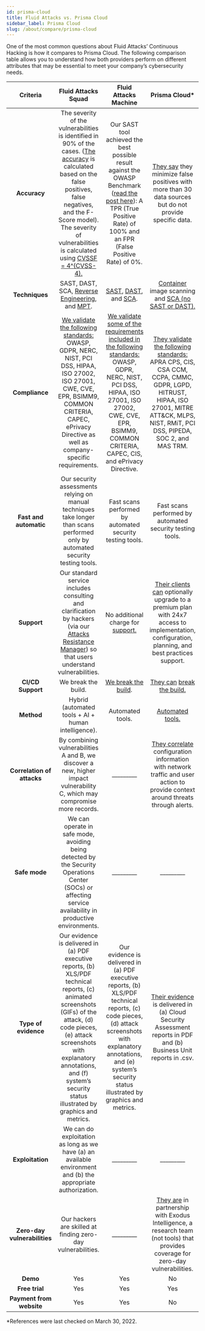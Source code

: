 ```yaml
---
id: prisma-cloud
title: Fluid Attacks vs. Prisma Cloud
sidebar_label: Prisma Cloud
slug: /about/compare/prisma-cloud
---
```


One of the most common questions about
Fluid Attacks’ Continuous Hacking is
how it compares to Prisma Cloud.
The following comparison table allows
you to understand how both providers perform
on different attributes that may be essential
to meet your company’s cybersecurity needs.

|         **Criteria**         |                                                                                                                                               **Fluid Attacks  Squad**                                                                                                                                              |                                                                                                                            **Fluid Attacks Machine**                                                                                                                           |                                                                                                                                                   **Prisma Cloud***                                                                                                                                                  |
|:----------------------------:|:-------------------------------------------------------------------------------------------------------------------------------------------------------------------------------------------------------------------------------------------------------------------------------------------------------------------:|:------------------------------------------------------------------------------------------------------------------------------------------------------------------------------------------------------------------------------------------------------------------------------:|:-------------------------------------------------------------------------------------------------------------------------------------------------------------------------------------------------------------------------------------------------------------------------------------------------------------------:|
| **Accuracy**                | The severity of the vulnerabilities is  identified in 90% of the cases. ([The  accuracy](/about/sla/accuracy/) is calculated based on the false  positives, false negatives, and the F-Score  model). The severity of vulnerabilities is  calculated using [CVSSF = 4^(CVSS-4).](/about/faq/#adjustment-by-severity) | Our SAST tool achieved the best possible  result against the OWASP Benchmark  ([read the post here](https://fluidattacks.com/blog/owasp-benchmark-fluid-attacks/)): A TPR (True Positive  Rate) of 100% and an FPR (False Positive  Rate) of 0%.                               | [They say](https://www.paloaltonetworks.com/prisma/cloud/container-security) they minimize false positives   with more than 30 data sources but do   not provide specific data.                                                                                                                                     |
| **Techniques**               | SAST, DAST, SCA, [Reverse Engineering](https://fluidattacks.com/categories/re/), and [MPT](https://fluidattacks.com/solutions/penetration-testing/).                                                                                                                                                                                 | [SAST](https://fluidattacks.com/categories/sast/), [DAST](https://fluidattacks.com/categories/dast/), and [SCA](https://fluidattacks.com/categories/sca/).                                                                                                                      | [Container](https://docs.paloaltonetworks.com/prisma/prisma-cloud/prisma-cloud-admin-compute/vulnerability_management/scan_reports) image scanning and [SCA (no  SAST or DAST).](https://www.gitlab.jp/devops-tools/prisma_cloud/)                                                                                  |
| **Compliance**               | [We validate the following standards:](https://docs.fluidattacks.com/criteria/compliance/)  OWASP, GDPR, NERC, NIST, PCI DSS,  HIPAA, ISO 27002, ISO 27001, CWE, CVE,  EPR, BSIMM9, COMMON CRITERIA,  CAPEC, ePrivacy Directive as well as  company-specific requirements.                                          | [We validate some of the requirements  included in the following standards:](https://docs.fluidattacks.com/criteria/compliance/) OWASP, GDPR, NERC, NIST, PCI DSS,  HIPAA, ISO 27001, ISO 27002, CWE, CVE,  EPR, BSIMM9, COMMON CRITERIA,  CAPEC, CIS, and ePrivacy Directive. | [They validate the following standards:](https://docs.paloaltonetworks.com/prisma/prisma-cloud/prisma-cloud-admin/prisma-cloud-compliance/compliance-dashboard)  APRA CPS, CIS, CSA CCM, CCPA, CMMC,  GDPR, LGPD, HITRUST, HIPAA, ISO 27001,  MITRE ATT&CK, MLPS, NIST, RMiT, PCI  DSS, PIPEDA, SOC 2, and MAS TRM. |
| **Fast and automatic**       | Our security assessments relying on manual techniques take longer than scans performed only by automated security testing tools.                                                                                                                                                                                                       | Fast scans performed by automated security testing tools.                                                                                                                                                                                         | Fast scans performed by automated security testing tools.    |
| **Support**                  | Our standard service includes consulting  and clarification by hackers (via our  [Attacks Resistance Manager](https://docs.fluidattacks.com/machine/web/arm)) so that users  understand vulnerabilities.                                                                                                            | No additional charge for [support.](/machine/web/support/live-chat)                                                                                                                                                                                                            | [Their clients can](https://docs.paloaltonetworks.com/prisma/prisma-cloud/prisma-cloud-admin/get-started-with-prisma-cloud/prisma-cloud-licenses) optionally upgrade to a  premium plan with 24x7 access to  implementation, configuration, planning,  and best practices support.                                  |
| **CI/CD Support**          | We break the build.                                                                                                                                                                                                                                                                                                  | [We break the build](https://fluidattacks.com/solutions/devsecops/).                                                                                                                                                                                                            | [They can]( https://web.archive.org/web/20210304101056/https://docs.paloaltonetworks.com/prisma/prisma-cloud/prisma-cloud-admin/manage-prisma-cloud-alerts/create-an-alert-rule-for-build-time-checks) [break the build.](https://docs.paloaltonetworks.com/prisma/prisma-cloud/prisma-cloud-admin-compute/continuous_integration/jenkins_plugin)                                                                                                                                                                 |
| **Method**                   | Hybrid (automated tools + AI + human   intelligence).                                                                                                                                                                                                                                                               | Automated tools.                                                                                                                                                                                                                                                                | [Automated tools.](https://docs.paloaltonetworks.com/prisma/prisma-cloud/prisma-cloud-admin-compute/vulnerability_management/scan_reports)                                                                                                                                                                          |
| **Correlation of attacks**   | By combining vulnerabilities A and B, we   discover a new, higher impact   vulnerability C, which may compromise   more records.                                                                                                                                                                                    | _________                                                                                                                                                                                                                                                                      | [They correlate](https://docs.paloaltonetworks.com/prisma/prisma-cloud/prisma-cloud-admin/manage-prisma-cloud-alerts/prisma-cloud-alert-notifications) configuration information  with network traffic and user action to  provide context around threats through  alerts.                                          |
| **Safe mode**                | We can operate in safe mode, avoiding   being detected by the Security   Operations Center (SOCs) or affecting   service availability in productive   environments.                                                                                                                                                 | _________                                                                                                                                                                                                                                                                      | _________                                                                                                                                                                                                                                                                                                           |
| **Type of evidence**         | Our evidence is delivered in (a) PDF   executive reports, (b) XLS/PDF technical   reports, (c) animated screenshots (GIFs)   of the attack, (d) code pieces, (e) attack   screenshots with explanatory annotations,   and (f) system’s security status illustrated   by graphics and metrics.                       | Our evidence is delivered in (a) PDF executive reports, (b) XLS/PDF technical reports, (c) code pieces, (d) attack screenshots with explanatory annotations, and (e) system’s security status illustrated by graphics and metrics.                                             | [Their evidence](https://docs.paloaltonetworks.com/prisma/prisma-cloud/prisma-cloud-admin/manage-prisma-cloud-alerts/generate-reports-on-prisma-cloud-alerts) is delivered in (a) Cloud   Security Assessment reports in PDF and   (b) Business Unit reports in .csv.                                               |
| **Exploitation**             | We can do exploitation as long as we   have (a) an available environment and   (b) the appropriate authorization.                                                                                                                                                                                                    | _________                                                                                                                                                                                                                                                                      | _________                                                                                                                                                                                                                                                                                                           |
| **Zero-day vulnerabilities** | Our hackers are skilled at finding   zero-day vulnerabilities.                                                                                                                                                                                                                                                      | _________                                                                                                                                                                                                                                                                      | [They are](https://docs.paloaltonetworks.com/prisma/prisma-cloud/20-04/prisma-cloud-compute-edition-admin/vulnerability_management/zero_day_vulns) in partnership with Exodus   Intelligence, a research team (not   tools) that provides coverage for   zero-day vulnerabilities.                                  |
|           **Demo**           | Yes                                                                                                                                                                                                                                                                                                                  | Yes                                                                                                                                                                                                                                                                            | No                                                                                                                                                                                                                                                  |
|        **Free trial**        | Yes                                                                                                                                                                                                                                                                                                                  | Yes                                                                                                                                                                                                                                                                            | Yes                                                                                                                                                                                                                                                  |
|   **Payment from website**   | Yes                                                                                                                                                                                                                                                                                                                 | Yes                                                                                                                                                                                                                                                                            | No                                                                                                                                                                                                                                                  |

*References were last checked on March 30, 2022.
